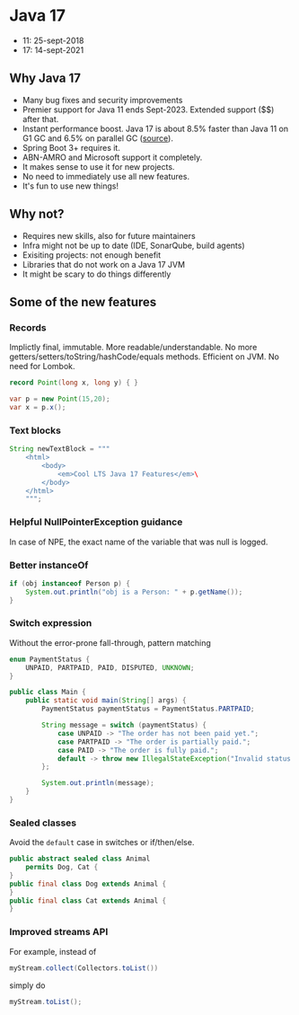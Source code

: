 # Java 17
* 11: 25-sept-2018
* 17: 14-sept-2021

## Why Java 17
* Many bug fixes and security improvements
* Premier support for Java 11 ends Sept-2023. Extended support ($$) after that.
* Instant performance boost. 
  Java 17 is about 8.5% faster than Java 11 on G1 GC and 6.5% on parallel GC ([source](https://www.optaplanner.org/blog/2021/09/15/HowMuchFasterIsJava17.html)).
* Spring Boot 3+ requires it.
* ABN-AMRO and Microsoft support it completely.
* It makes sense to use it for new projects.
* No need to immediately use all new features.
* It's fun to use new things!

## Why not?
* Requires new skills, also for future maintainers
* Infra might not be up to date (IDE, SonarQube, build agents)
* Exisiting projects: not enough benefit
* Libraries that do not work on a Java 17 JVM
* It might be scary to do things differently

## Some of the new features
### Records
Implictly final, immutable. More readable/understandable. No more getters/setters/toString/hashCode/equals methods. Efficient on JVM. No need for Lombok.
```java
record Point(long x, long y) { }

var p = new Point(15,20);
var x = p.x();
```

### Text blocks
```java
String newTextBlock = """
    <html>
        <body>
            <em>Cool LTS Java 17 Features</em>\
        </body>
    </html>
    """;
```

### Helpful NullPointerException guidance
In case of NPE, the exact name of the variable that was null is logged.


### Better instanceOf
```java
if (obj instanceof Person p) {
    System.out.println("obj is a Person: " + p.getName());
}
```


### Switch expression
Without the error-prone fall-through, pattern matching

```java
enum PaymentStatus {
    UNPAID, PARTPAID, PAID, DISPUTED, UNKNOWN;
}

public class Main {
    public static void main(String[] args) {
        PaymentStatus paymentStatus = PaymentStatus.PARTPAID;

        String message = switch (paymentStatus) {
            case UNPAID -> "The order has not been paid yet.";
            case PARTPAID -> "The order is partially paid.";
            case PAID -> "The order is fully paid.";
            default -> throw new IllegalStateException("Invalid status: " + paymentStatus);
        };

        System.out.println(message);
    }
}
```

### Sealed classes
Avoid the `default` case in switches or if/then/else.
```java
public abstract sealed class Animal
    permits Dog, Cat {
}
public final class Dog extends Animal {
}
public final class Cat extends Animal {
}
```

### Improved streams API
For example, instead of
```java
myStream.collect(Collectors.toList())
```
simply do
```java
myStream.toList();
```

